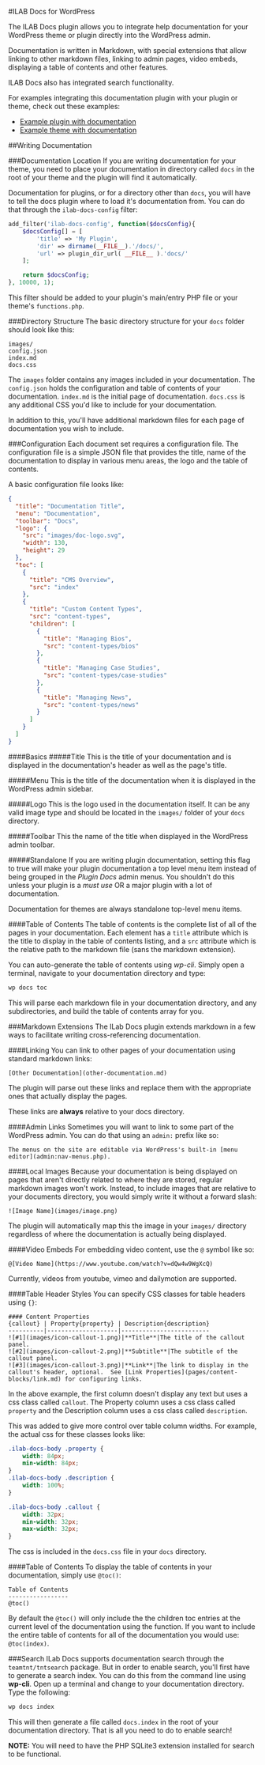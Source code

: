 #ILAB Docs for WordPress

The ILAB Docs plugin allows you to integrate help documentation for your WordPress theme or plugin directly into the WordPress admin.

Documentation is written in Markdown, with special extensions that allow linking to other markdown files, linking to admin pages, video embeds, displaying a table of contents and other features.  

ILAB Docs also has integrated search functionality.

For examples integrating this documentation plugin with your plugin or theme, check out these examples:

* [Example plugin with documentation](https://github.com/Interfacelab/ilab-docs-example-plugin)
* [Example theme with documentation](https://github.com/Interfacelab/ilab-docs-example-theme)


##Writing Documentation

###Documentation Location
If you are writing documentation for your theme, you need to place your documentation in directory called `docs` in the root of your theme and the plugin will find it automatically.

Documentation for plugins, or for a directory other than `docs`, you will have to tell the docs plugin where to load it's documentation from.  You can do that through the `ilab-docs-config` filter:

```php
add_filter('ilab-docs-config', function($docsConfig){
	$docsConfig[] = [
		'title' => 'My Plugin',
		'dir' => dirname(__FILE__).'/docs/',
		'url' => plugin_dir_url( __FILE__ ).'docs/'
	];

    return $docsConfig;
}, 10000, 1);
```

This filter should be added to your plugin's main/entry PHP file or your theme's `functions.php`.

###Directory Structure
The basic directory structure for your `docs` folder should look like this:

```
images/
config.json
index.md
docs.css
```

The `images` folder contains any images included in your documentation.
The `config.json` holds the configuration and table of contents of your documentation.
`index.md` is the initial page of documentation.
`docs.css` is any additional CSS you'd like to include for your documentation.

In addition to this, you'll have additional markdown files for each page of documentation you wish to include.

###Configuration
Each document set requires a configuration file.  The configuration file is a simple JSON file that provides the title, name of the documentation to display in various menu areas, the logo and the table of contents.  

A basic configuration file looks like:

```json
{
  "title": "Documentation Title",
  "menu": "Documentation",
  "toolbar": "Docs",
  "logo": {
    "src": "images/doc-logo.svg",
    "width": 130,
    "height": 29
  },
  "toc": [
    {
      "title": "CMS Overview",
      "src": "index"
    },
    {
      "title": "Custom Content Types",
      "src": "content-types",
      "children": [
        {
          "title": "Managing Bios",
          "src": "content-types/bios"
        },
        {
          "title": "Managing Case Studies",
          "src": "content-types/case-studies"
        },
        {
          "title": "Managing News",
          "src": "content-types/news"
        }
      ]
    }
  ]
}
```

####Basics
#####Title
This is the title of your documentation and is displayed in the documentation's header as well as the page's title.

#####Menu
This is the title of the documentation when it is displayed in the WordPress admin sidebar.

#####Logo
This is the logo used in the documentation itself.  It can be any valid image type and should be located in the `images/` folder of your `docs` directory.

#####Toolbar
This the name of the title when displayed in the WordPress admin toolbar.

#####Standalone
If you are writing plugin documentation, setting this flag to true will make your plugin documentation a top level menu item instead of being grouped in the *Plugin Docs* admin menus.  You shouldn't do this unless your plugin is a *must use* OR a major plugin with a lot of documentation.

Documentation for themes are always standalone top-level menu items.

####Table of Contents
The table of contents is the complete list of all of the pages in your documentation.  Each element has a `title` attribute which is the title to display in the table of contents listing, and a `src` attribute which is the relative path to the markdown file (sans the markdown extension).

You can auto-generate the table of contents using *wp-cli*.  Simply open a terminal, navigate to your documentation directory and type:

```bash
wp docs toc
```

This will parse each markdown file in your documentation directory, and any subdirectories, and build the table of contents array for you.


###Markdown Extensions
The ILab Docs plugin extends markdown in a few ways to facilitate writing cross-referencing documentation.

####Linking
You can link to other pages of your documentation using standard markdown links:

```
[Other Documentation](other-documentation.md)
```

The plugin will parse out these links and replace them with the appropriate ones that actually display the pages.

These links are **always** relative to your docs directory.


####Admin Links
Sometimes you will want to link to some part of the WordPress admin.  You can do that using an `admin:` prefix like so:

```
The menus on the site are editable via WordPress's built-in [menu editor](admin:nav-menus.php).
```

####Local Images
Because your documentation is being displayed on pages that aren't directly related to where they are stored, regular markdown images won't work.  Instead, to include images that are relative to your documents directory, you would simply write it without a forward slash:

```
![Image Name](images/image.png)
```

The plugin will automatically map this the image in your `images/` directory regardless of where the documentation is actually being displayed.

####Video Embeds
For embedding video content, use the `@` symbol like so:

```
@[Video Name](https://www.youtube.com/watch?v=dQw4w9WgXcQ)
```

Currently, videos from youtube, vimeo and dailymotion are supported.

####Table Header Styles
You can specify CSS classes for table headers using `{}`:

```
#### Content Properties
{callout} | Property{property} | Description{description}
----------|--------------------|-------------------------
![#1](images/icon-callout-1.png)|**Title**|The title of the callout panel.
![#2](images/icon-callout-2.png)|**Subtitle**|The subtitle of the callout panel.
![#3](images/icon-callout-3.png)|**Link**|The link to display in the callout's header, optional.  See [Link Properties](pages/content-blocks/link.md) for configuring links.
```

In the above example, the first column doesn't display any text but uses a css class called `callout`.  The Property column uses a css class called `property` and the Description column uses a css class called `description`.

This was added to give more control over table column widths.  For example, the actual css for these classes looks like:

```css
.ilab-docs-body .property {
    width: 84px;
    min-width: 84px;
}
.ilab-docs-body .description {
    width: 100%;
}

.ilab-docs-body .callout {
    width: 32px;
    min-width: 32px;
    max-width: 32px;
}
```

The css is included in the `docs.css` file in your `docs` directory.

####Table of Contents
To display the table of contents in your documentation, simply use `@toc()`:

```
Table of Contents
-----------------
@toc()
```

By default the `@toc()` will only include the the children toc entries at the current level of the documentation using the function.  If you want to include the entire table of contents for all of the documentation you would use: `@toc(index)`.

###Search
ILab Docs supports documentation search through the `teamtnt/tntsearch` package.  But in order to enable search, you'll first have to generate a search index.  You can do this from the command line using **wp-cli**.  Open up a terminal and change to your documentation directory.  Type the following:

```bash
wp docs index
```

This will then generate a file called `docs.index` in the root of your documentation directory.  That is all you need to do to enable search!

**NOTE:** You will need to have the PHP SQLite3 extension installed for search to be functional.


